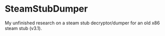 # SteamStubDumper
My unfinished research on a steam stub decryptor/dumper for an old x86 steam stub (v3.1).
